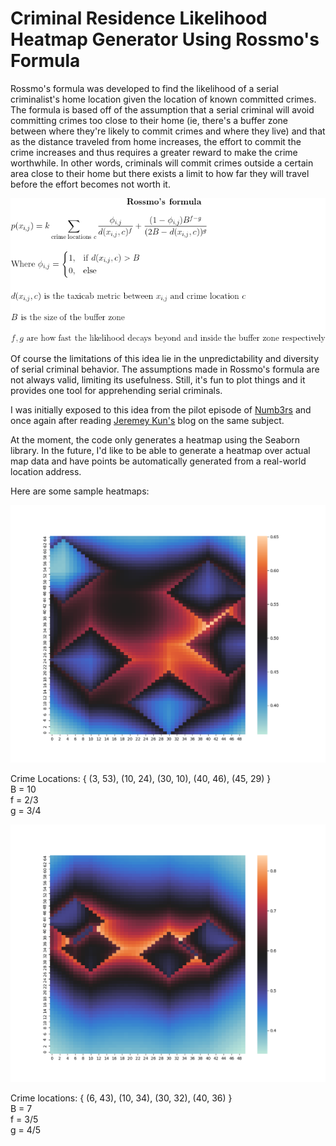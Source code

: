# Criminal Residence Likelihood Heatmap Generator Using Rossmo's Formula

Rossmo's formula was developed to find the likelihood of a serial criminalist's 
home location given the location of known committed crimes. The formula is
based off of the assumption that a serial criminal will avoid committing crimes
too close to their home (ie, there's a buffer zone between where they're likely
to commit crimes and where they live) and that as the distance traveled from
home increases, the effort to commit the crime increases and thus requires a
greater reward to make the crime worthwhile. In other words, criminals will 
commit crimes outside a certain area close to their home but there exists a 
limit to how far they will travel before the effort becomes not worth it.

![equation](CodeCogsEqn.png) 

Of course the limitations of this idea lie in the unpredictability  and diversity
of serial criminal behavior. The assumptions made in Rossmo's formula are not
always valid, limiting its usefulness. Still, it's fun to plot things and it 
provides one tool for apprehending serial criminals. 

I was initially exposed to this idea from the pilot episode of [Numb3rs](https://en.wikipedia.org/wiki/Numbers_(TV_series)) and 
once again after reading [Jeremey Kun's](https://jeremykun.com/2011/07/20/serial-killers/) blog on the same subject.

At the moment, the code only generates a heatmap using the Seaborn library.
In the future, I'd like to be able to generate a heatmap over actual map data 
and have points be automatically generated from a real-world location address.

Here are some sample heatmaps:

![Figure 1](/generated-images/Figure_1.png)

Crime Locations: {
(3, 53),
(10, 24),
(30, 10),
(40, 46),
(45, 29)
}  
B = 10  
f = 2/3  
g = 3/4  

![Figure 2](/generated-images/Figure_2.png)

Crime locations: {
(6, 43),
(10, 34), 
(30, 32),
(40, 36)
}  
B = 7  
f = 3/5  
g = 4/5  